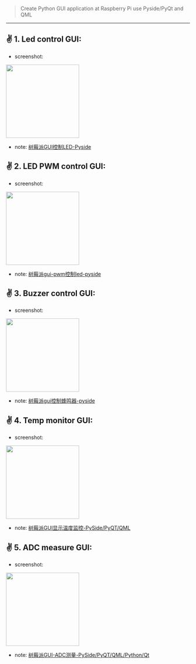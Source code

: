 >  Create Python GUI application at Raspberry Pi use Pyside/PyQt and QML

---



##  :v:  1. Led control GUI:

- screenshot:  

 <img src="http://makerinchina.cn/wp-content/uploads/2021/08/image-20210731234046176.png" width="200" height="200" />

- note: [树莓派GUI控制LED-Pyside](https://makerinchina.cn/%e6%a0%91%e8%8e%93%e6%b4%begui%e6%8e%a7%e5%88%b6led-pyside/)



## :v:  2. LED PWM control GUI:

- screenshot:

 <img src="http://makerinchina.cn/wp-content/uploads/2021/08/image-20210805224033787.png" width="200" height="200" />

- note: [树莓派gui-pwm控制led-pyside](https://makerinchina.cn/%e6%a0%91%e8%8e%93%e6%b4%begui-pwm%e6%8e%a7%e5%88%b6led-pyside/)


## :v:  3. Buzzer control GUI:

- screenshot:

 <img src="http://makerinchina.cn/wp-content/uploads/2021/08/image-20210811233134669.png" width="200" height="200" />

- note: [树莓派gui控制蜂鸣器-pyside](https://makerinchina.cn/%e6%a0%91%e8%8e%93%e6%b4%begui%e6%8e%a7%e5%88%b6%e8%9c%82%e9%b8%a3%e5%99%a8-pyside/)


## :v:  4. Temp monitor GUI:

- screenshot: 

 <img src="http://makerinchina.cn/wp-content/uploads/2021/08/2021-08-28_230124.png" width="200" height="200" />

- note: [树莓派GUI显示温度监控-PySide/PyQT/QML](https://makerinchina.cn/%e6%a0%91%e8%8e%93%e6%b4%begui%e6%98%be%e7%a4%ba%e6%b8%a9%e5%ba%a6%e7%9b%91%e6%8e%a7-pyside-pyqt-qml/)

## :v:  5. ADC measure GUI:

- screenshot: 

 <img src="http://makerinchina.cn/wp-content/uploads/2021/09/image-20210905204223070.png" width="200" height="200" />

- note: [树莓派GUI-ADC测量-PySide/PyQT/QML/Python/Qt](https://makerinchina.cn/%e6%a0%91%e8%8e%93%e6%b4%begui-adc%e6%b5%8b%e9%87%8f-pyside-pyqt-qml-python-qt/)


